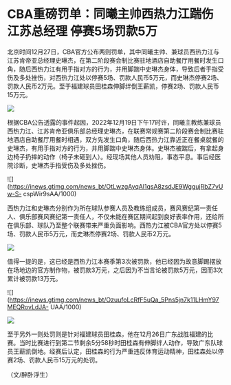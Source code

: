 # CBA重磅罚单：同曦主帅西热力江踹伤江苏总经理 停赛5场罚款5万

北京时间12月27日，CBA官方公布两则罚单，其中同曦主帅、兼球员西热力江与江苏肯帝亚总经理史琳杰，在第二阶段赛会制比赛驻地酒店自助餐厅用餐时发生口角，随后西热力江有用手指对方的行为，并用脚踹中史琳杰身体，导致后者手指受伤及多处挫伤，对西热力江处以停赛5场、罚款人民币5万元，而史琳杰停赛2场、罚款人民币2万元。至于福建球员田桂森伸脚绊倒王薪凯，停赛2场、罚款人民币15万元。

![](https://inews.gtimg.com/newsapp_bt/0/15524032226/1000)

根据CBA公告透露的事件起因，2022年12月19日下午17时许，同曦主教练兼球员西热力江、江苏肯帝亚俱乐部总经理史琳杰，在联赛常规赛第二阶段赛会制比赛驻地酒店自助餐厅用餐时相遇，双方先发生口角，随后西热力江靠近正在餐桌就餐的史琳杰，有用手指对方的行为，并用脚踹中史琳杰身体。史琳杰被踹后，有拿起身边椅子扔摔的动作（椅子未砸到人）。经现场其他人员劝阻，事态平息。事后经医院诊断，史琳杰手指受伤及多处挫伤。

![](https://inews.gtimg.com/news_bt/OtLwzgAyqAl1qsA8zsdJE9WggujRbZ7vUw-S-
cspWir9sAA/1000)

西热力江和史琳杰分别作为所在球队参赛人员及教练组成员，赛风赛纪第一责任人、俱乐部赛风赛纪第一责任人，不仅未能在赛区期间起到良好表率作用，还给所在俱乐部、球队乃至整个联赛带来严重负面影响。西热力江被CBA官方处以停赛5场、罚款人民币5万元，而史琳杰停赛2场、罚款人民币2万元。

![](https://inews.gtimg.com/newsapp_bt/0/15523909263/1000)

值得一提的是，这已经是西热力江本赛季第3次被罚款，他已经因为故意脚踢摆放在场地边的官方制作物，被罚款3万元，之后因为不当言论被罚款5万元，因而3次累计被罚款13万元。

![](https://inews.gtimg.com/news_bt/OzuufoLcRfF5uQa_5Pns5jn7k11LHmY97MEQRovLdJA-
UAA/1000)

![](https://inews.gtimg.com/news_bt/G4G87ykfAEdSIFDU3mU9keYb7Ceuvyipg1kkqNS5_yPswAA/0)

至于另外一则处罚则是针对福建球员田桂森，他在12月26日广东战胜福建的比赛。当时比赛进行到第二节剩余5分58秒时田桂森有伸脚绊人动作，导致广东队球员王薪凯倒地。经赛后认定，田桂森的行为严重违反体育运动精神，田桂森处以停赛2场、罚款人民币15万元的处罚。

（文/醉卧浮生）

